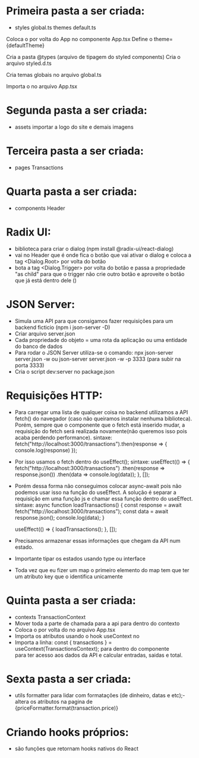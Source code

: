 # Primeira pasta a ser criada:
- styles
 global.ts
 themes
  default.ts

Coloca o <ThemeProvider> por volta do App no componente App.tsx
Define o theme={defaultTheme}

Cria a pasta @types (arquivo de tipagem do styled components)
Cria o arquivo styled.d.ts

Cria temas globais no arquivo global.ts

Importa o <GlobalStyle /> no arquivo App.tsx


# Segunda pasta a ser criada:
- assets
importar a logo do site e demais imagens


# Terceira pasta a ser criada:
- pages
 Transactions


# Quarta pasta a ser criada:
- components
 Header

# Radix UI:
- biblioteca para criar o dialog (npm install @radix-ui/react-dialog)
- vai no Header que é onde fica o botão que vai ativar o dialog e coloca a tag <Dialog.Root> por volta do botão
- bota a tag <Dialog.Trigger> por volta do botão e passa a propriedade "as child" para que o trigger não crie outro botão e aproveite o botão que já está dentro dele (<NewTransictionButton>)

# JSON Server:
- Simula uma API para que consigamos fazer requisições para um backend ficticio (npm i json-server -D)
- Criar arquivo server.json
- Cada propriedade do objeto = uma rota da aplicação ou uma entidade do banco de dados
- Para rodar o JSON Server utiliza-se o comando: npx json-server server.json -w ou json-server server.json -w -p 3333 (para subir na porta 3333)
- Cria o script dev:server no package.json

# Requisições HTTP:
- Para carregar uma lista de qualquer coisa no backend utilizamos a API fetch() do navegador (caso não queiramos instalar nenhuma biblioteca). Porém, sempre que o componente que o fetch está inserido mudar, a requisição do fetch será realizada novamente(não queremos isso pois acaba perdendo performance).
sintaxe: fetch("http://localhost:3000/transactions").then(response => {
        console.log(response)
    });
- Por isso usamos o fetch dentro do useEffect();
sintaxe:    useEffect(() => {
        fetch("http://localhost:3000/transactions")
        .then(response => response.json())
        .then(data => console.log(data));
    }, []);
- Porém dessa forma não conseguimos colocar async-await pois não podemos usar isso na função do useEffect. A solução é separar a requisição em uma função js e chamar essa função dentro do useEffect.
sintaxe:
    async function loadTransactions() {
        const response = await fetch("http://localhost:3000/transactions");
        const data = await response.json();
        console.log(data);
    }

    useEffect(() => {
        loadTransactions();
    }, []);
- Precisamos armazenar essas informações que chegam da API num estado.
- Importante tipar os estados usando type ou interface
- Toda vez que eu fizer um map o primeiro elemento do map tem que ter um atributo key que o identifica unicamente

# Quinta pasta a ser criada:
- contexts
 TransactionContext
- Mover toda a parte de chamada para a api para dentro do contexto
- Coloca o <TransactionsProvider> por volta do <Transactions> no arquivo App.tsx
- Importa os atributos usando o hook useContext no <Transactions>
- Importa a linha: const { transactions } = useContext(TransactionsContext); para dentro do componente <Summary> para ter acesso aos dados da API e calcular entradas, saidas e total.

# Sexta pasta a ser criada:
- utils
 formatter
para lidar com formatações (de dinheiro, datas e etc);- altera os atributos na pagina de <Transactions>
{priceFormatter.format(transaction.price)}

# Criando hooks próprios:
- são funções que retornam hooks nativos do React
